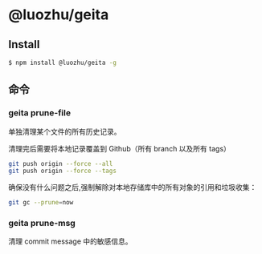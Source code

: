 # @luozhu/geita

## Install

```sh
$ npm install @luozhu/geita -g
```

## 命令

### geita prune-file <file>

单独清理某个文件的所有历史记录。

清理完后需要将本地记录覆盖到 Github（所有 branch 以及所有 tags）

```sh
git push origin --force --all
git push origin --force --tags
```

确保没有什么问题之后,强制解除对本地存储库中的所有对象的引用和垃圾收集：

```sh
git gc --prune=now
```

### geita prune-msg <msg>

清理 commit message 中的敏感信息。
